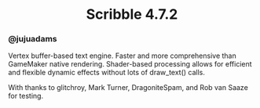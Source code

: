 <h1 align="center">Scribble 4.7.2</h1>

### @jujuadams

Vertex buffer-based text engine. Faster and more comprehensive than GameMaker native rendering. Shader-based processing allows for efficient and flexible dynamic effects without lots of draw_text() calls.

With thanks to glitchroy, Mark Turner, DragoniteSpam, and Rob van Saaze for testing.